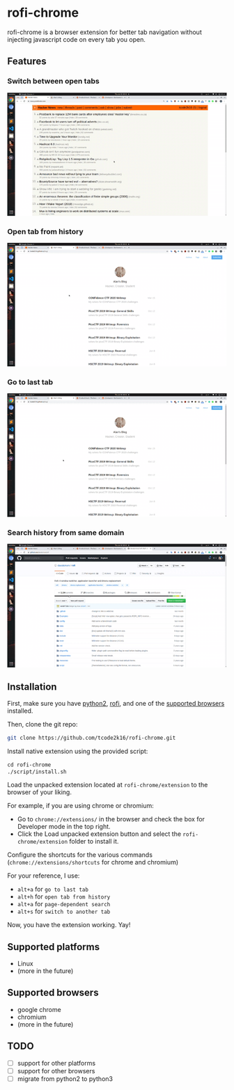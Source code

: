 # rofi-chrome

rofi-chrome is a browser extension for better tab navigation without injecting javascript code on every tab you open.

## Features

### Switch between open tabs

![](res/open-tab.gif)

### Open tab from history

![](res/history.gif)


### Go to last tab

![](res/last-tab.gif)

### Search history from same domain

![](res/same-page.gif)



## Installation

First, make sure you have [python2](https://www.python.org), [rofi](https://github.com/davatorium/rofi), and one of the [supported browsers](#supported-browsers) installed.

Then, clone the git repo:

```sh
git clone https://github.com/tcode2k16/rofi-chrome.git
```

Install native extension using the provided script:

```
cd rofi-chrome
./script/install.sh
```

Load the unpacked extension located at `rofi-chrome/extension` to the browser of your liking.

For example, if you are using chrome or chromium:

* Go to `chrome://extensions/` in the browser and check the box for Developer mode in the top right.
* Click the Load unpacked extension button and select the `rofi-chrome/extension` folder to install it.

Configure the shortcuts for the various commands (`chrome://extensions/shortcuts` for chrome and chromium)

For your reference, I use:

- `alt+a` for `go to last tab`
- `alt+h` for `open tab from history`
- `alt+a` for `page-dependent search`
- `alt+s` for `switch to another tab`

Now, you have the extension working. Yay!

## Supported platforms

- Linux
- (more in the future)

## Supported browsers

- google chrome
- chromium
- (more in the future)

## TODO

- [ ] support for other platforms
- [ ] support for other browsers
- [ ] migrate from python2 to python3